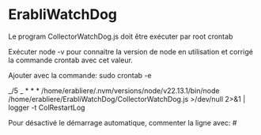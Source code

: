 # ErabliWatchDog

Le program CollectorWatchDog.js doit être exécuter par root crontab

Exécuter node -v pour connaitre la version de node en utilisation et corrigé la commande crontab avec cet valeur.

Ajouter avec la commande:
sudo crontab -e

_/5 _ \* \* \* /home/erabliere/.nvm/versions/node/v22.13.1/bin/node /home/erabliere/ErabliWatchDog/CollectorWatchDog.js >/dev/null 2>&1 | logger -t ColRestartLog

Pour désactivé le démarrage automatique, commenter la ligne avec: #
